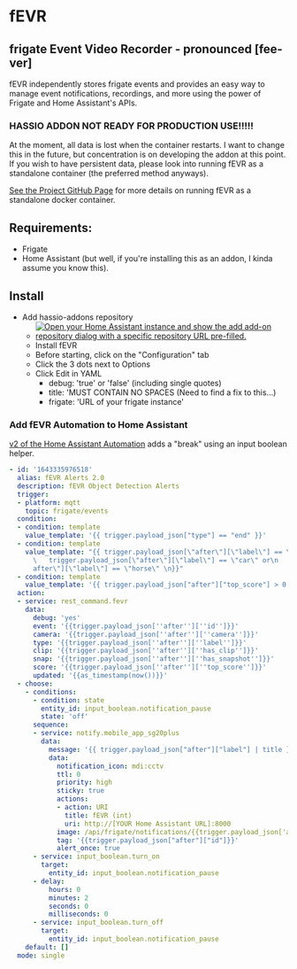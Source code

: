 # fEVR
## frigate Event Video Recorder - pronounced [fee-ver]
fEVR independently stores frigate events and provides an easy way to manage event notifications, recordings, and more using the power of Frigate and Home Assistant's APIs.

### HASSIO ADDON NOT READY FOR PRODUCTION USE!!!!!
At the moment, all data is lost when the container restarts.  I want to change this in the future, but concentration is on developing the addon at this point.
If you wish to have persistent data, please look into running fEVR as a standalone container (the preferred method anyways).

[See the Project GitHub Page](https://github.com/beardedtek-com/fEVR) for more details on running fEVR as a standalone docker container.

## Requirements:
- Frigate
- Home Assistant (but well, if you're installing this as an addon, I kinda assume you know this).

## Install
- Add hassio-addons repository
  - [![Open your Home Assistant instance and show the add add-on repository dialog with a specific repository URL pre-filled.](https://my.home-assistant.io/badges/supervisor_add_addon_repository.svg)](https://my.home-assistant.io/redirect/supervisor_add_addon_repository/?repository_url=https%3A%2F%2Fgithub.com%2FBeardedTek-com%2Fhassio-addons)
  - Install fEVR
  - Before starting, click on the "Configuration" tab
  - Click the 3 dots next to Options
  - Click Edit in YAML
    - debug: 'true' or 'false' (including single quotes)
    - title: 'MUST CONTAIN NO SPACES (Need to find a fix to this...)
    - frigate: 'URL of your frigate instance' 

### Add fEVR Automation to Home Assistant
[v2 of the Home Assistant Automation](https://raw.githubusercontent.com/BeardedTek-com/fEVR/main/docs/automation.yml) adds a "break" using an input boolean helper.
```yaml
- id: '1643335976518'
  alias: fEVR Alerts 2.0
  description: fEVR Object Detection Alerts
  trigger:
  - platform: mqtt
    topic: frigate/events
  condition:
  - condition: template
    value_template: '{{ trigger.payload_json["type"] == "end" }}'
  - condition: template
    value_template: "{{ trigger.payload_json[\"after\"][\"label\"] == \"person\" or\n\
      \   trigger.payload_json[\"after\"][\"label\"] == \"car\" or\n   trigger.payload_json[\"\
      after\"][\"label\"] == \"horse\" \n}}"
  - condition: template
    value_template: '{{ trigger.payload_json["after"]["top_score"] > 0.76 }}'
  action:
  - service: rest_command.fevr
    data:
      debug: 'yes'
      event: '{{trigger.payload_json[''after''][''id'']}}'
      camera: '{{trigger.payload_json[''after''][''camera'']}}'
      type: '{{trigger.payload_json[''after''][''label'']}}'
      clip: '{{trigger.payload_json[''after''][''has_clip'']}}'
      snap: '{{trigger.payload_json[''after''][''has_snapshot'']}}'
      score: '{{trigger.payload_json[''after''][''top_score'']}}'
      updated: '{{as_timestamp(now())}}'
  - choose:
    - conditions:
      - condition: state
        entity_id: input_boolean.notification_pause
        state: 'off'
      sequence:
      - service: notify.mobile_app_sg20plus
        data:
          message: '{{ trigger.payload_json["after"]["label"] | title }} Detected'
          data:
            notification_icon: mdi:cctv
            ttl: 0
            priority: high
            sticky: true
            actions:
            - action: URI
              title: fEVR (int)
              uri: http://[YOUR Home Assistant URL]:8000
            image: /api/frigate/notifications/{{trigger.payload_json['after']['id']}}/snapshot.jpg?bbox=1
            tag: '{{trigger.payload_json["after"]["id"]}}'
            alert_once: true
      - service: input_boolean.turn_on
        target:
          entity_id: input_boolean.notification_pause
      - delay:
          hours: 0
          minutes: 2
          seconds: 0
          milliseconds: 0
      - service: input_boolean.turn_off
        target:
          entity_id: input_boolean.notification_pause
    default: []
  mode: single
```
